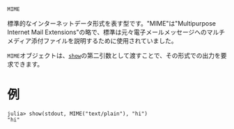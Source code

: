 ```julia
MIME
```

標準的なインターネットデータ形式を表す型です。"MIME"は"Multipurpose Internet Mail Extensions"の略で、標準は元々電子メールメッセージへのマルチメディア添付ファイルを説明するために使用されていました。

`MIME`オブジェクトは、[`show`](@ref)の第二引数として渡すことで、その形式での出力を要求できます。

# 例

```jldoctest
julia> show(stdout, MIME("text/plain"), "hi")
"hi"
```
